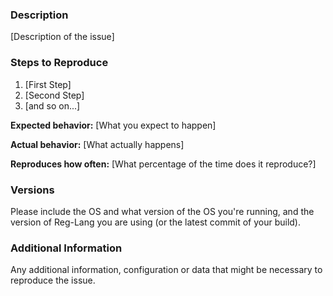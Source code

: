 ### Description

[Description of the issue]

### Steps to Reproduce

1. [First Step]
2. [Second Step]
3. [and so on...]

**Expected behavior:** [What you expect to happen]

**Actual behavior:** [What actually happens]

**Reproduces how often:** [What percentage of the time does it reproduce?]

### Versions

Please include the OS and what version of the OS you're running, and the version of Reg-Lang you are using (or the latest commit of your build).

### Additional Information

Any additional information, configuration or data that might be necessary to reproduce the issue.
